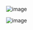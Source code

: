 ![image](https://github.com/web-god/stopwatch/assets/132649294/69221997-ea30-495f-a5e7-7bae693d007c)


![image](https://github.com/web-god/stopwatch/assets/132649294/a61d9431-e46e-4d2f-96b9-d32a1d8eb47e)


